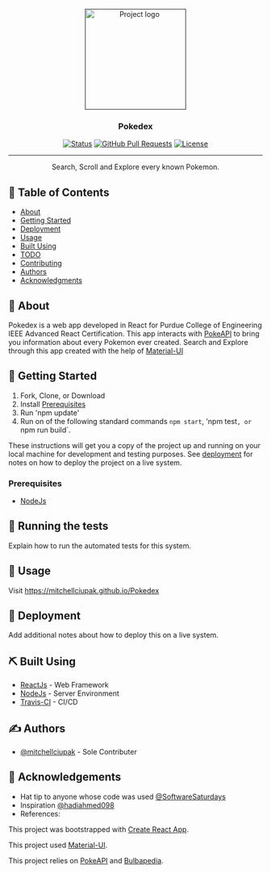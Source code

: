 <p align="center">
  <a href="" rel="noopener">
 <img width=200px height=200px src="https://github.com/mitchellciupak/Pokedex/blob/main/public/favicon.ico" alt="Project logo"></a>
</p>

<h3 align="center">Pokedex</h3>

<div align="center">

  [![Status](https://img.shields.io/badge/status-active-success.svg)]() 
  [![GitHub Pull Requests](https://img.shields.io/github/issues-pr/kylelobo/The-Documentation-Compendium.svg)](https://github.com/mitchellciupak/Pokedex/pulls)
  [![License](https://img.shields.io/badge/license-MIT-blue.svg)](/LICENSE)

</div>

---

<p align="center"> Search, Scroll and Explore every known Pokemon.
    <br> 
</p>

## 📝 Table of Contents
- [About](#about)
- [Getting Started](#getting_started)
- [Deployment](#deployment)
- [Usage](#usage)
- [Built Using](#built_using)
- [TODO](https://github.com/mitchellciupak/Pokedex/issues)
- [Contributing](../CONTRIBUTING.md)
- [Authors](#authors)
- [Acknowledgments](#acknowledgement)

## 🧐 About <a name = "about"></a>
Pokedex is a web app developed in React for Purdue College of Engineering IEEE Advanced React Certification. This app interacts with [PokeAPI](https://pokeapi.co/docs/v2) to bring you information about every Pokemon ever created. Search and Explore through this app created with the help of [Material-UI](https://material-ui.com/)

## 🏁 Getting Started <a name = "getting_started"></a>
1. Fork, Clone, or Download
2. Install [Prerequisites](#prereqs)
3. Run 'npm update'
4. Run on of the following standard commands `npm start`, 'npm test`, or `npm run build`.

These instructions will get you a copy of the project up and running on your local machine for development and testing purposes. See [deployment](#deployment) for notes on how to deploy the project on a live system.

### Prerequisites <a name = ""></a>
- [NodeJs](https://nodejs.org/en/)

## 🔧 Running the tests <a name = "tests"></a>
Explain how to run the automated tests for this system.

## 🎈 Usage <a name="usage"></a>
Visit https://mitchellciupak.github.io/Pokedex 

## 🚀 Deployment <a name = "deployment"></a>
Add additional notes about how to deploy this on a live system.

## ⛏️ Built Using <a name = "built_using"></a>
- [ReactJs](https://reactjs.org/) - Web Framework
- [NodeJs](https://nodejs.org/en/) - Server Environment
- [Travis-CI](https://travis-ci.com/) - CI/CD

## ✍️ Authors <a name = "authors"></a>
- [@mitchellciupak](https://github.com/mitchellciupak) - Sole Contributer 

## 🎉 Acknowledgements <a name = "acknowledgement"></a>
- Hat tip to anyone whose code was used 
 [@SoftwareSaturdays](https://github.com/SoftwareSaturdays/2020-Fall-WebDev)
- Inspiration
 [@hadiahmed098](https://github.com/hadiahmed098)
- References:

This project was bootstrapped with [Create React App](https://github.com/facebook/create-react-app).

This project used [Material-UI](https://material-ui.com/).

This project relies on [PokeAPI](https://pokeapi.co/) and [Bulbapedia](bulbapedia.bulbagarden.net).

